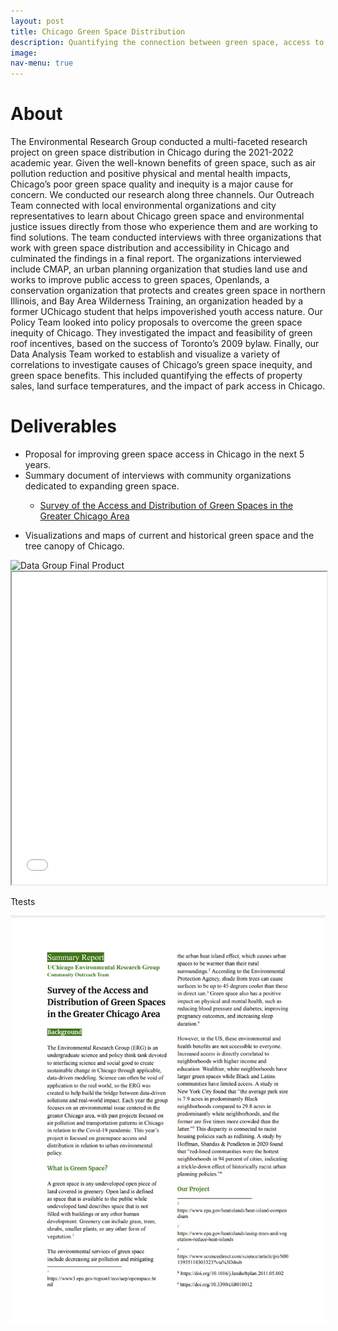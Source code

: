 ```yaml
---
layout: post
title: Chicago Green Space Distribution
description: Quantifying the connection between green space, access to green space, and environmental justice issues in Chicago
image:
nav-menu: true
---
```


# About
The Environmental Research Group conducted a multi-faceted research project on green space distribution in Chicago during the 2021-2022 academic year. Given the well-known benefits of green space, such as air pollution reduction and positive physical and mental health impacts, Chicago’s poor green space quality and inequity is a major cause for concern. We conducted our research along three channels. Our Outreach Team connected with local environmental organizations and city representatives to learn about Chicago green space and environmental justice issues directly from those who experience them and are working to find solutions. The team conducted interviews with three organizations that work with green space distribution and accessibility in Chicago and culminated the findings in a final report. The organizations interviewed include CMAP, an urban planning organization that studies land use and works to improve public access to green spaces, Openlands, a conservation organization that protects and creates green space in northern Illinois, and Bay Area Wilderness Training, an organization headed by a former UChicago student that helps impoverished youth access nature. Our Policy Team looked into policy proposals to overcome the green space inequity of Chicago. They investigated the impact and feasibility of green roof incentives, based on the success of Toronto’s 2009 bylaw. Finally, our Data Analysis Team worked to establish and visualize a variety of correlations to investigate causes of Chicago’s green space inequity, and green space benefits. This included quantifying the effects of property sales, land surface temperatures, and the impact of park access in Chicago.

# Deliverables
* Proposal for improving green space access in Chicago in the next 5 years. 
* Summary document of interviews with community organizations dedicated to expanding green space.
  * <p><a href="asset/images/Green Space Summary Report.pdf">Survey of the Access and Distribution of Green Spaces in the Greater Chicago Area</a></p>
* Visualizations and maps of current and historical green space and the tree canopy of Chicago.


<img src="assets/images/erg.png" alt="Data Group Final Product">
<html>
 <body>
   <iframe src="asset/images/Green Space Summary Report.pdf" width="100%" height="500px">
     </iframe>
 </body>
</html>
<p> Ttests</p>

<img src="assets/images/GreenSpaceOverview.png" alt="Fact Sheet">
